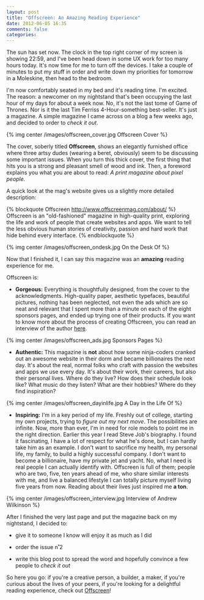 ```yaml
---
layout: post
title: "Offscreen: An Amazing Reading Experience"
date: 2012-06-05 16:35
comments: false
categories: 
---
```


The sun has set now. The clock in the top right corner of my screen is showing 22:59, and I've been head down in some UX work for too many hours today. It's now time for me to turn off the devices. I take a couple of minutes to put my stuff in order and write down my priorities for tomorrow in a Moleskine, then head to the bedroom.

I'm now comfortably seated in my bed and it's reading time. I'm excited. The reason: a newcomer on my nightstand that's been occupying the last hour of my days for about a week now. No, it's not the last tome of Game of Thrones. Nor is it the last Tim Ferriss 4-Hour-something best-seller. It's just a magazine. A simple magazine I came across on a blog a few weeks ago, and decided to order to *check it out*.

{% img center /images/offscreen_cover.jpg Offscreen Cover %}

<!-- more -->

The cover, soberly titled **Offscreen**, shows an elegantly furnished office where three artsy dudes (wearing a beret, obviously) seem to be discussing some important issues. When you turn this thick cover, the first thing that hits you is a strong and pleasant smell of wood and ink. Then, a foreword explains you what you are about to read: *A print magazine about pixel people*.

A quick look at the mag's website gives us a slightly more detailed description:

{% blockquote Offscreen http://www.offscreenmag.com/about/ %}
Offscreen is an "old-fashioned" magazine in high-quality print, exploring the life and work of people that create websites and apps. We want to tell the less obvious human stories of creativity, passion and hard work that hide behind every interface.
{% endblockquote %}

{% img center /images/offscreen_ondesk.jpg On the Desk Of %}

Now that I finished it, I can say this magazine was an **amazing** reading experience for me.

Offscreen is:

* **Gorgeous:** Everything is thoughtfully designed, from the cover to the acknowledgments. High-quality paper, aesthetic typefaces, beautiful pictures, nothing has been neglected, not even the ads which are so neat and relevant that I spent more than a minute on each of the eight sponsors pages, and ended up trying one of their products. If you want to know more about the process of creating Offscreen, you can read an interview of the author [here](http://ilovetypography.com/2012/05/10/offscreen-magazine-interview-kai-brach).

{% img center /images/offscreen_ads.jpg Sponsors Pages %}

* **Authentic:** This magazine is **not** about how some ninja-coders cranked out an awesome website in their dorm and became billionaires the next day. It's about the real, normal folks who craft with passion the websites and apps we use every day. It's about their work, their careers, but also their personal lives. Where do they live? How does their schedule look like? What music do they listen? What are their hobbies? Where do they find inspiration?

{% img center /images/offscreen_dayinlife.jpg A Day in the Life Of %}

* **Inspiring:** I'm in a key period of my life. Freshly out of college, starting my own projects, trying to *figure out my next move*. The possibilities are infinite. Now, more than ever, I'm in need for role models to point me in the right direction. Earlier this year I read Steve Job's biography. I found it fascinating, I have a lot of respect for what he's done, but I can hardly take him as an example. I don't want to sacrifice my health, my personal life, my family, to build a highly successful company. I don't want to become a billionaire, have my private jet and yacht. No, what I need is real people I can actually identify with. Offscreen is full of them; people who are two, five, ten years ahead of me, who share similar interests with me, and live a balanced lifestyle I can totally picture myself living five years from now. Reading about their lives just inspired me **a ton**.

{% img center /images/offscreen_interview.jpg Interview of Andrew Wilkinson %}

After I finished the very last page and put the magazine back on my nightstand, I decided to:

* give it to someone I know will enjoy it as much as I did

* order the issue n˚2

* write this blog post to spread the word and hopefully convince a few people to *check it out*

So here you go: if you're a creative person, a builder, a maker, if you're curious about the lives of your peers, if you're looking for a delightful reading experience, check out [Offscreen](http://www.offscreenmag.com/)!

